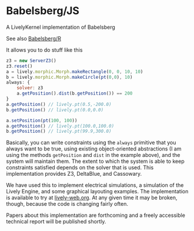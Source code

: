 Babelsberg/JS
=============

A LivelyKernel implementation of Babelsberg

See also [Babelsberg/R](https://github.com/timfel/babelsberg-r)

It allows you to do stuff like this
```javascript
z3 = new ServerZ3()
z3.reset()
a = lively.morphic.Morph.makeRectangle(0, 0, 10, 10)
b = lively.morphic.Morph.makeCircle(pt(0,0), 10)
always: {
    solver: z3
    a.getPosition().dist(b.getPosition()) == 200
}
a.getPosition() // lively.pt(0.5,-200.0)
b.getPosition() // lively.pt(0.0,0.0)

a.setPosition(pt(100, 100))
a.getPosition() // lively.pt(100.0,100.0)
b.getPosition() // lively.pt(99.9,300.0)
```

Basically, you can write constraints using the `always` primitive that you always want to be true,
using existing object-oriented abstractions (I am using the methods `getPosition` and
`dist` in the example above), and the system will maintain them. The extent to which the
system is able to keep constraints satisfied depends on the solver that is used. This
implementation provides Z3, DeltaBlue, and Cassowary.

We have used this to implement electrical simulations, a simulation of the Lively Engine,
and some graphical layouting examples. The implementation is available to try at [lively-web.org](http://lively-web.org/users/robertkrahn/2013-10-16_first-constrained-steps.html).
At any given time it may be broken, though, because the code is changing fairly often.

Papers about this implementation are forthcoming and a freely accessible technical report
will be published shortly.
